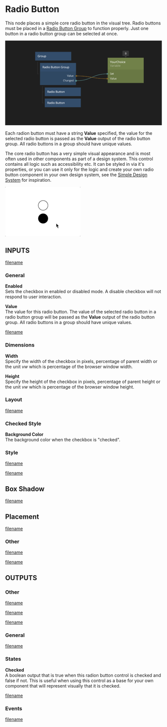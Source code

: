 # Radio Button

This node places a simple core radio button in the visual tree. Radio buttons must be placed in a [Radio Button Group](/nodes/visual/controls/radiobuttongroup.md) to function properly. Just one button in a radio button group can be selected at once.

<div class="ndl-images">
    <img src="/nodes/visual/radiobutton.png" class="ndl-image large"></img>  
</div>

Each radion button must have a string **Value** specified, the value for the selected radio button is passed as the **Value** output of the radio button group. All radio buttons in a group should have unique values.

The core radio button has a very simple visual appearance and is most often used in other components as part of a design system. This control contains all logic such as accessibility etc. It can be styled in via it's properties, or you can use it only for the logic and create your own radio button component in your own design system, see the [Simple Design System](/modules/sds-v3/) for inspiration.

<div class="ndl-images">
    <img src="/nodes/visual/radiobutton.gif" class="ndl-image small"></img>  
</div>

## INPUTS

[filename](./margin-only.md ':include')

### General

**Enabled**  
Sets the checkbox in enabled or disabled mode. A disable checkbox will not respond to user interaction.

**Value**  
The value for this radio button. The value of the selected radio button in a radio button group will be passed as the **Value** output of the radio button group. All radio buttons in a group should have unique values.

[filename](./alignment.md ':include')

### Dimensions

**Width**  
Specify the width of the checkbox in pixels, percentage of parent width or the unit _vw_ which is percentage of the browser window width.

**Height**  
Specify the height of the checkbox in pixels, percentage of parent height or the unit _vw_ which is percentage of the browser window height.

### Layout

[filename](./position.md ':include')

### Checked Style

**Background Color**  
The background color when the checkbox is "checked".

### Style

[filename](./visibility-styles.md ':include')

[filename](./bg-and-border-styles.md ':include')

## Box Shadow

[filename](./box-shadow-styles.md ':include')

## Placement  

[filename](./placement-styles.md ':include')


### Other

[filename](./pointer-events-and-mounted.md ':include')


[filename](../advanced-style.md ':include')


## OUTPUTS

### Other  
[filename](./child-index-and-this-outputs.md ':include')

[filename](./bounding-box-outputs.md ':include')

[filename](./mounted-outputs.md ':include')

### General  
[filename](./control-id-output.md ':include')

### States   

**Checked**  
A boolean output that is true when this radion button control is checked and false if not. This is useful when using this control as a base for your own component that will represent visually that it is checked.

[filename](./control-states-outputs.md ':include')

### Events

[filename](./control-events-outputs.md ':include')

